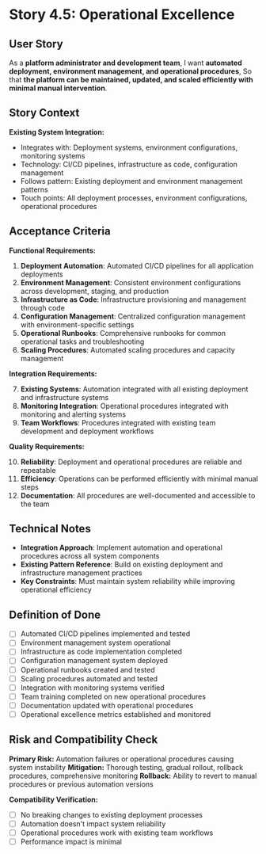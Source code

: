# Story 4.5: Operational Excellence

## User Story

As a **platform administrator and development team**,
I want **automated deployment, environment management, and operational procedures**,
So that **the platform can be maintained, updated, and scaled efficiently with minimal manual intervention**.

## Story Context

**Existing System Integration:**
- Integrates with: Deployment systems, environment configurations, monitoring systems
- Technology: CI/CD pipelines, infrastructure as code, configuration management
- Follows pattern: Existing deployment and environment management patterns
- Touch points: All deployment processes, environment configurations, operational procedures

## Acceptance Criteria

**Functional Requirements:**

1. **Deployment Automation**: Automated CI/CD pipelines for all application deployments
2. **Environment Management**: Consistent environment configurations across development, staging, and production
3. **Infrastructure as Code**: Infrastructure provisioning and management through code
4. **Configuration Management**: Centralized configuration management with environment-specific settings
5. **Operational Runbooks**: Comprehensive runbooks for common operational tasks and troubleshooting
6. **Scaling Procedures**: Automated scaling procedures and capacity management

**Integration Requirements:**

7. **Existing Systems**: Automation integrated with all existing deployment and infrastructure systems
8. **Monitoring Integration**: Operational procedures integrated with monitoring and alerting systems
9. **Team Workflows**: Procedures integrated with existing team development and deployment workflows

**Quality Requirements:**

10. **Reliability**: Deployment and operational procedures are reliable and repeatable
11. **Efficiency**: Operations can be performed efficiently with minimal manual steps
12. **Documentation**: All procedures are well-documented and accessible to the team

## Technical Notes

- **Integration Approach**: Implement automation and operational procedures across all system components
- **Existing Pattern Reference**: Build on existing deployment and infrastructure management practices
- **Key Constraints**: Must maintain system reliability while improving operational efficiency

## Definition of Done

- [ ] Automated CI/CD pipelines implemented and tested
- [ ] Environment management system operational
- [ ] Infrastructure as code implementation completed
- [ ] Configuration management system deployed
- [ ] Operational runbooks created and tested
- [ ] Scaling procedures automated and tested
- [ ] Integration with monitoring systems verified
- [ ] Team training completed on new operational procedures
- [ ] Documentation updated with operational procedures
- [ ] Operational excellence metrics established and monitored

## Risk and Compatibility Check

**Primary Risk:** Automation failures or operational procedures causing system instability
**Mitigation:** Thorough testing, gradual rollout, rollback procedures, comprehensive monitoring
**Rollback:** Ability to revert to manual procedures or previous automation versions

**Compatibility Verification:**
- [ ] No breaking changes to existing deployment processes
- [ ] Automation doesn't impact system reliability
- [ ] Operational procedures work with existing team workflows
- [ ] Performance impact is minimal
